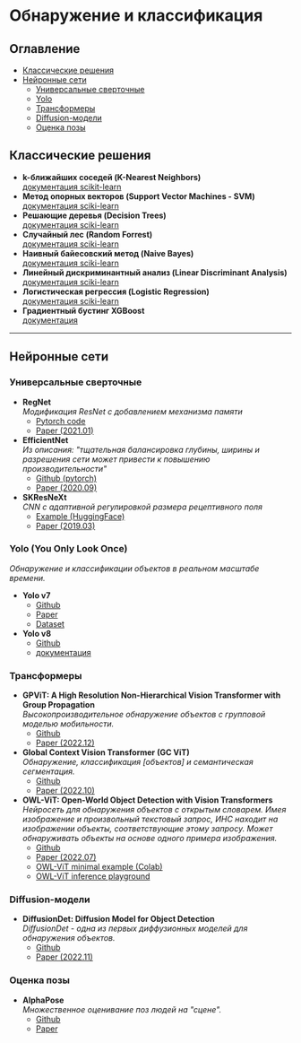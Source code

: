# Обнаружение и классификация

## Оглавление
- [Классические решения](#Классические-решения)
- [Нейронные сети](#Нейронные-сети)
    - [Универсальные сверточные](#Универсальные-сверточные)
    - [Yolo](#Yolo-(You-Only-Look-Once))
    - [Трансформеры](#Трансформеры)
    - [Diffusion-модели](#Diffusion-модели)
    - [Оценка позы](#Оценка-позы)
## Классические решения
- **k-ближайших соседей (K-Nearest Neighbors)**  
[документация scikit-learn](https://scikit-learn.org/stable/modules/neighbors.html)
- **Метод опорных векторов (Support Vector Machines - SVM)**  
[документация sciki-learn](https://scikit-learn.org/stable/modules/svm.html)
- **Решающие деревья (Decision Trees)**  
[документация sciki-learn](https://scikit-learn.org/stable/modules/tree.html)
- **Случайный лес (Random Forrest)**  
[документация sciki-learn](https://scikit-learn.org/stable/modules/generated/sklearn.ensemble.RandomForestClassifier.html)
- **Наивный байесовский метод (Naive Bayes)**  
[документация sciki-learn](https://scikit-learn.org/stable/modules/naive_bayes.html)
- **Линейный дискриминантный анализ (Linear Discriminant Analysis)**  
[документация sciki-learn](https://scikit-learn.org/stable/modules/generated/sklearn.discriminant_analysis.LinearDiscriminantAnalysis.html)
- **Логистическая регрессия (Logistic Regression)**  
[документация sciki-learn](https://scikit-learn.org/stable/modules/generated/sklearn.linear_model.LogisticRegression.html)
- **Градиентный бустинг XGBoost**  
[документация](https://xgboost.readthedocs.io/en/stable/)
---
## Нейронные сети
### Универсальные сверточные
- **RegNet**  
*Модификация ResNet с добавлением механизма памяти*  
    - [Pytorch code](https://pytorch.org/vision/main/models/regnet.html)
    - [Paper (2021.01)](https://arxiv.org/abs/2101.00590)
- **EfficientNet**  
*Из описания: "тщательная балансировка глубины, ширины и разрешения сети может привести к повышению производительности"*  
    - [Github (pytorch)](https://github.com/NVIDIA/DeepLearningExamples/tree/master/PyTorch/Classification/ConvNets/efficientnet)
    - [Paper (2020.09)](https://arxiv.org/abs/1905.11946)
- **SKResNeXt**  
*CNN с адаптивной регулировкой размера рецептивного поля*  
    - [Example (HuggingFace)](https://huggingface.co/docs/timm/models/skresnext)
    - [Paper (2019.03)](https://arxiv.org/abs/1903.06586v2)
### Yolo (You Only Look Once)  
*Обнаружение и классификации объектов в реальном масштабе времени.*  
- **Yolo v7**
    - [Github](https://github.com/wongkinyiu/yolov7)
    - [Paper](https://arxiv.org/abs/2207.02696v1)
    - [Dataset](https://paperswithcode.com/dataset/coco)
- **Yolo v8**
    - [Github](https://github.com/ultralytics/ultralytics)
    - [документация](https://docs.ultralytics.com/)
### Трансформеры
- **GPViT: A High Resolution Non-Hierarchical Vision Transformer with Group Propagation**  
*Высокопроизводительное обнаружение объектов с групповой моделью мобильности.*  
    - [Github](https://github.com/chenhongyiyang/gpvit)
    - [Paper (2022.12)](https://arxiv.org/pdf/2212.06795.pdf)
- **Global Context Vision Transformer (GC ViT)**  
*Обнаружение, классификация [объектов] и семантическая сегментация.*  
    - [Github](https://github.com/NVlabs/GCViT)
    - [Paper (2022.10)](https://arxiv.org/pdf/2206.09959.pdf)
- **OWL-ViT: Open-World Object Detection with Vision Transformers**  
*Нейросеть для обнаружения объектов с открытым словарем. Имея изображение и произвольный текстовый запрос, ИНС находит на изображении объекты, соответствующие этому запросу. Может обнаруживать объекты на основе одного примера изображения.*  
    - [Github](https://github.com/google-research/scenic/tree/main/scenic/projects/owl_vit)
    - [Paper (2022.07)](https://arxiv.org/abs/2205.06230)
    - [OWL-ViT minimal example (Colab)](https://colab.research.google.com/github/google-research/scenic/blob/main/scenic/projects/owl_vit/notebooks/OWL_ViT_minimal_example.ipynb)
    - [OWL-ViT inference playground](https://colab.research.google.com/github/google-research/scenic/blob/main/scenic/projects/owl_vit/notebooks/OWL_ViT_inference_playground.ipynb)
### Diffusion-модели
- **DiffusionDet: Diffusion Model for Object Detection**  
*DiffusionDet - одна из первых диффузионных моделей для обнаружения объектов.*  
    - [Github](https://github.com/shoufachen/diffusiondet)
    - [Paper (2022.11)](https://arxiv.org/abs/2211.09788)
### Оценка позы
- **AlphaPose**  
*Множественное оценивание поз людей на "сцене".*  
    - [Github](https://github.com/MVIG-SJTU/AlphaPose)
    - [Paper](https://arxiv.org/abs/2211.03375)
